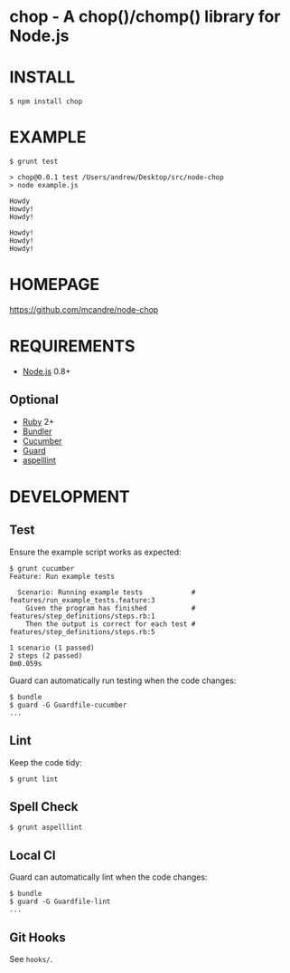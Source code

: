 # chop - A chop()/chomp() library for Node.js

# INSTALL

```
$ npm install chop
```

# EXAMPLE

```
$ grunt test

> chop@0.0.1 test /Users/andrew/Desktop/src/node-chop
> node example.js

Howdy
Howdy!
Howdy!

Howdy!
Howdy!
Howdy!
```

# HOMEPAGE

https://github.com/mcandre/node-chop

# REQUIREMENTS

* [Node.js](http://nodejs.org/) 0.8+

## Optional

* [Ruby](https://www.ruby-lang.org/) 2+
* [Bundler](http://bundler.io/)
* [Cucumber](http://cukes.info/)
* [Guard](http://guardgem.org/)
* [aspelllint](https://github.com/mcandre/aspelllint)

# DEVELOPMENT

## Test

Ensure the example script works as expected:

```
$ grunt cucumber
Feature: Run example tests

  Scenario: Running example tests            # features/run_example_tests.feature:3
    Given the program has finished           # features/step_definitions/steps.rb:1
    Then the output is correct for each test # features/step_definitions/steps.rb:5

1 scenario (1 passed)
2 steps (2 passed)
0m0.059s
```

Guard can automatically run testing when the code changes:

```
$ bundle
$ guard -G Guardfile-cucumber
...
```

## Lint

Keep the code tidy:

```
$ grunt lint
```

## Spell Check

```
$ grunt aspelllint
```

## Local CI

Guard can automatically lint when the code changes:

```
$ bundle
$ guard -G Guardfile-lint
...
```

## Git Hooks

See `hooks/`.
